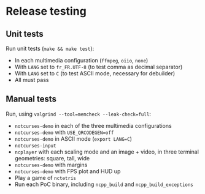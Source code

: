 # Release testing

## Unit tests

Run unit tests (`make && make test`):
* In each multimedia configuration (`ffmpeg`, `oiio`, `none`)
* With `LANG` set to `fr_FR.UTF-8` (to test comma as decimal separator)
* With `LANG` set to `C` (to test ASCII mode, necessary for debuilder)
* All must pass

## Manual tests

Run, using `valgrind --tool=memcheck --leak-check=full`:
* `notcurses-demo` in each of the three multimedia configurations
* `notcurses-demo` with `USE_QRCODEGEN=off`
* `notcurses-demo` in ASCII mode (`export LANG=C`)
* `notcurses-input`
* `ncplayer` with each scaling mode and an image + video, in three
   terminal geometries: square, tall, wide
* `notcurses-demo` with margins
* `notcurses-demo` with FPS plot and HUD up
* Play a game of `nctetris`
* Run each PoC binary, including `ncpp_build` and `ncpp_build_exceptions`
